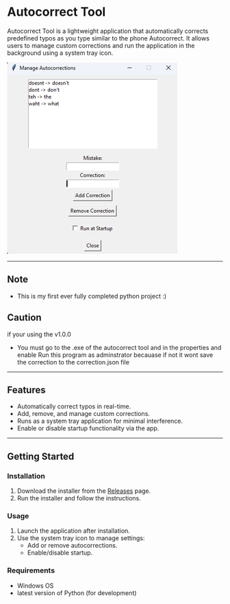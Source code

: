 # Autocorrect Tool

Autocorrect Tool is a lightweight application that automatically corrects predefined typos as you type similar to the phone Autocorrect. It allows users to manage custom corrections and run the application in the background using a system tray icon.

![App Screenshot](Screenshot.png) 

---
## Note
- This is my first ever fully completed python project :)
## Caution
if your using the v1.0.0
- You must go to the .exe of the autocorrect tool and in the properties and enable Run this program as adminstrator becauase if not it wont save the correction to the correction.json file
---

## Features
- Automatically correct typos in real-time.
- Add, remove, and manage custom corrections.
- Runs as a system tray application for minimal interference.
- Enable or disable startup functionality via the app.

---

## Getting Started

### Installation
1. Download the installer from the [Releases](https://github.com/MezoDawnHorizon/Autocorrect-Tool/releases) page.
2. Run the installer and follow the instructions.

### Usage
1. Launch the application after installation.
2. Use the system tray icon to manage settings:
   - Add or remove autocorrections.
   - Enable/disable startup.

### Requirements
- Windows OS
- latest version of Python (for development)
